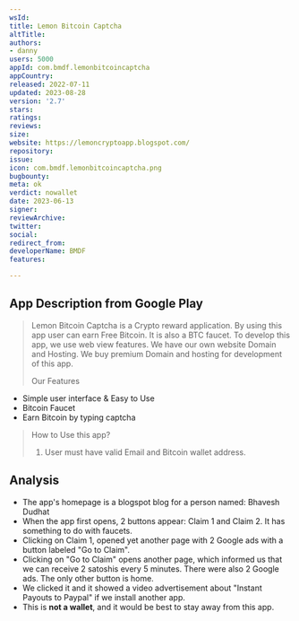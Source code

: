 ```yaml
---
wsId: 
title: Lemon Bitcoin Captcha
altTitle: 
authors:
- danny
users: 5000
appId: com.bmdf.lemonbitcoincaptcha
appCountry: 
released: 2022-07-11
updated: 2023-08-28
version: '2.7'
stars: 
ratings: 
reviews: 
size: 
website: https://lemoncryptoapp.blogspot.com/
repository: 
issue: 
icon: com.bmdf.lemonbitcoincaptcha.png
bugbounty: 
meta: ok
verdict: nowallet
date: 2023-06-13
signer: 
reviewArchive: 
twitter: 
social: 
redirect_from: 
developerName: BMDF
features: 

---
```


## App Description from Google Play 

> Lemon Bitcoin Captcha is a Crypto reward application. By using this app user can earn Free Bitcoin. It is also a BTC faucet. To develop this app, we use web view features. We have our own website Domain and Hosting. We buy premium Domain and hosting for development of this app.
>
> Our Features
- Simple user interface & Easy to Use
- Bitcoin Faucet
- Earn Bitcoin by typing captcha

> How to Use this app?
> 1. User must have valid Email and Bitcoin wallet address.

## Analysis 

- The app's homepage is a blogspot blog for a person named: Bhavesh Dudhat
- When the app first opens, 2 buttons appear: Claim 1 and Claim 2. It has something to do with faucets. 
- Clicking on Claim 1, opened yet another page with 2 Google ads with a button labeled "Go to Claim". 
- Clicking on "Go to Claim" opens another page, which informed us that we can receive 2 satoshis every 5 minutes. There were also 2 Google ads. The only other button is home. 
- We clicked it and it showed a video advertisement about "Instant Payouts to Paypal" if we install another app.
- This is **not a wallet**, and it would be best to stay away from this app.
